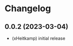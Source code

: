 # Changelog
<!--
    Placeholder for the next version (at the beginning of the line):
    ### **WORK IN PROGRESS**
-->
## 0.0.2 (2023-03-04)
* (xHeitkamp) initial release